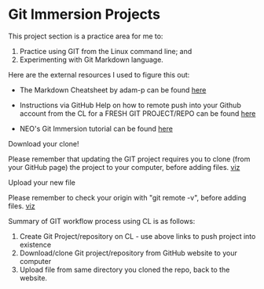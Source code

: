 # Git Immersion Projects

This project section is a practice area for me to:

1. Practice using GIT from the Linux command line; and
2. Experimenting with Git Markdown language.

Here are the external resources I used to figure this out:

* The Markdown Cheatsheet by adam-p can be found [here](https://github.com/adam-p/markdown-here/wiki/Markdown-Cheatsheet "Markdown Cheatsheet")

* Instructions via GitHub Help on how to remote push into your Github account from the CL for a FRESH GIT PROJECT/REPO can be found [here](https://help.github.com/articles/adding-an-existing-project-to-github-using-the-command-line/ "GitHub Help Page")

* NEO's Git Immersion tutorial can be found [here](http://gitimmersion.com/index.html "Markdown Cheatsheet")

<dl>
<dt>Download your clone!</dt>
</dl>

Please remember that updating the GIT project requires you to clone (from your GitHub page) the project to your computer, before adding files. [viz](https://help.github.com/articles/cloning-a-repository/ "Cloning Repository from Linux")

<dl>
<dt>Upload your new file</dt>
</dl>

Please remember to check your origin with "git remote -v", before adding files. [viz](https://help.github.com/articles/adding-a-file-to-a-repository-using-the-command-line/ "Adding a file to the Repository from Linux")

<dl>
<dt>Summary of GIT workflow process using CL is as follows:</dt>
</dl>

1.  Create Git Project/repository on CL - use above links to push project into existence
2.  Download/clone Git project/repository from GitHub website to your computer
3.  Upload file from same directory you cloned the repo, back to the website.





